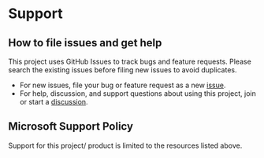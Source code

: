 # Support

## How to file issues and get help

This project uses GitHub Issues to track bugs and feature requests.
Please search the existing issues before filing new issues to avoid duplicates.

- For new issues, file your bug or feature request as a new [issue].
- For help, discussion, and support questions about using this project, join or start a [discussion].

## Microsoft Support Policy

Support for this project/ product is limited to the resources listed above.

[issue]: https://github.com/Azure/PSDocs.Azure/issues
[discussion]: https://github.com/Azure/PSDocs.Azure/discussions
